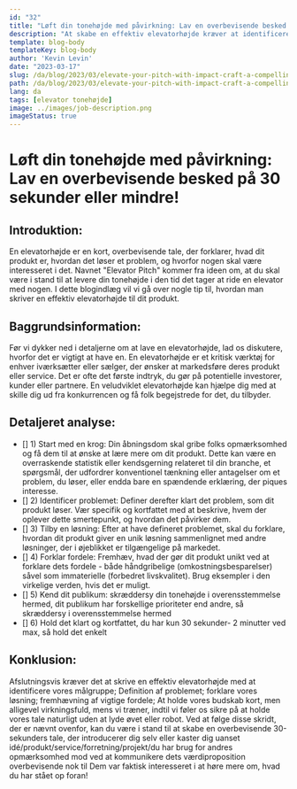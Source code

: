 ```yaml
---
id: "32"
title: "Løft din tonehøjde med påvirkning: Lav en overbevisende besked på 30 sekunder eller mindre!"
description: "At skabe en effektiv elevatorhøjde kræver at identificere målgruppen, definere problemet, forklare løsningen og fremhæve de vigtigste fordele i en kort, men alligevel virkningsfuld meddelelse.  Regelmæssig praksis er vigtig for at levere banen naturligt.  En elevatorhøjde kan bruges til at introducere sig selv, pitpe en idé, produkt, service eller projekt og bør effektivt kommunikere værdipropositionen for at få opmærksomhed og få mere buy-in fra publikum.  At huske nøglepunkter såsom at identificere målgruppen, definere det unikke salgsforslag, holde tingene enkle, bruge følelsesladet sprog, øve regelmæssigt, slutte med en klar opfordring til handling og at være kreativ kan maksimere effektiviteten."
template: blog-body
templateKey: blog-body
author: 'Kevin Levin'
date: "2023-03-17"
slug: /da/blog/2023/03/elevate-your-pitch-with-impact-craft-a-compelling-message-in-30-seconds-or-less
path: /da/blog/2023/03/elevate-your-pitch-with-impact-craft-a-compelling-message-in-30-seconds-or-less
lang: da
tags: [elevator tonehøjde]
image: ../images/job-description.png
imageStatus: true
---
```

# Løft din tonehøjde med påvirkning: Lav en overbevisende besked på 30 sekunder eller mindre!


 ## Introduktion:

 En elevatorhøjde er en kort, overbevisende tale, der forklarer, hvad dit produkt er, hvordan det løser et problem, og hvorfor nogen skal være interesseret i det.  Navnet "Elevator Pitch" kommer fra ideen om, at du skal være i stand til at levere din tonehøjde i den tid det tager at ride en elevator med nogen.  I dette blogindlæg vil vi gå over nogle tip til, hvordan man skriver en effektiv elevatorhøjde til dit produkt.


 ## Baggrundsinformation:


 Før vi dykker ned i detaljerne om at lave en elevatorhøjde, lad os diskutere, hvorfor det er vigtigt at have en.  En elevatorhøjde er et kritisk værktøj for enhver iværksætter eller sælger, der ønsker at markedsføre deres produkt eller service.  Det er ofte det første indtryk, du gør på potentielle investorer, kunder eller partnere.  En veludviklet elevatorhøjde kan hjælpe dig med at skille dig ud fra konkurrencen og få folk begejstrede for det, du tilbyder.


 ## Detaljeret analyse:


 - [] 1) Start med en krog: Din åbningsdom skal gribe folks opmærksomhed og få dem til at ønske at lære mere om dit produkt.  Dette kan være en overraskende statistik eller kendsgerning relateret til din branche, et spørgsmål, der udfordrer konventionel tænkning eller antagelser om et problem, du løser, eller endda bare en spændende erklæring, der piques interesse.
 - [] 2) Identificer problemet: Definer derefter klart det problem, som dit produkt løser.  Vær specifik og kortfattet med at beskrive, hvem der oplever dette smertepunkt, og hvordan det påvirker dem.
 - [] 3) Tilby en løsning: Efter at have defineret problemet, skal du forklare, hvordan dit produkt giver en unik løsning sammenlignet med andre løsninger, der i øjeblikket er tilgængelige på markedet.
 - [] 4) Forklar fordele: Fremhæv, hvad der gør dit produkt unikt ved at forklare dets fordele - både håndgribelige (omkostningsbesparelser) såvel som immaterielle (forbedret livskvalitet).  Brug eksempler i den virkelige verden, hvis det er muligt.
 - [] 5) Kend dit publikum: skræddersy din tonehøjde i overensstemmelse hermed, dit publikum har forskellige prioriteter end andre, så skræddersy i overensstemmelse hermed
 - [] 6) Hold det klart og kortfattet, du har kun 30 sekunder- 2 minutter ved max, så hold det enkelt


 ## Konklusion:


 Afslutningsvis kræver det at skrive en effektiv elevatorhøjde med at identificere vores målgruppe;  Definition af problemet;  forklare vores løsning;  fremhævning af vigtige fordele;  At holde vores budskab kort, men alligevel virkningsfuld, mens vi træner, indtil vi føler os sikre på at holde vores tale naturligt uden at lyde øvet eller robot.  Ved at følge disse skridt, der er nævnt ovenfor, kan du være i stand til at skabe en overbevisende 30-sekunders tale, der introducerer dig selv eller kaster dig uanset idé/produkt/service/forretning/projekt/du har brug for andres opmærksomhed mod ved at kommunikere dets værdiproposition overbevisende nok til  Dem var faktisk interesseret i at høre mere om, hvad du har stået op foran!
